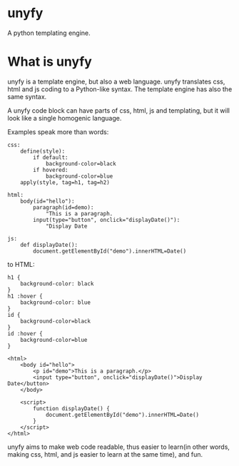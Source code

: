 unyfy
=======

A python templating engine.

What is unyfy
=======

unyfy is a template engine, but also a web language.
unyfy translates css, html and js coding to a Python-like syntax.
The template engine has also the same syntax.

A unyfy code block can have parts of css, html, js and templating, but it will look like a single homogenic language.

Examples speak more than words:

    css:
        define(style):
            if default:
                background-color=black
            if hovered:
                background-color=blue
        apply(style, tag=h1, tag=h2)
    
    html:
        body(id="hello"):
            paragraph(id=demo):
                "This is a paragraph.
            input(type="button", onclick="displayDate()"):
                "Display Date
    
    js:
        def displayDate():
            document.getElementById("demo").innerHTML=Date()

to HTML:

    h1 {
        background-color: black
    }
    h1 :hover {
        background-color: blue
    }
    id {
        background-color=black
    }
    id :hover {
        background-color=blue
    }
    
    <html>
        <body id="hello">
            <p id="demo">This is a paragraph.</p>
            <input type="button", onclick="displayDate()">Display Date</button>
        </body>
    
        <script>
            function displayDate() {
                document.getElementById("demo").innerHTML=Date()
            }
        </script>
    </html>

unyfy aims to make web code readable, thus easier to learn(in other words, making css, html, 
and js easier to learn at the same time), and fun.
